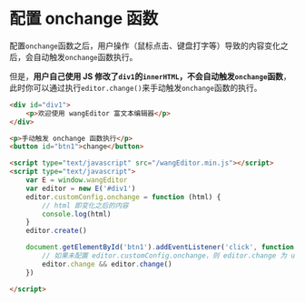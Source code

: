 # 配置 onchange 函数

配置`onchange`函数之后，用户操作（鼠标点击、键盘打字等）导致的内容变化之后，会自动触发`onchange`函数执行。

但是，**用户自己使用 JS 修改了`div1`的`innerHTML`，不会自动触发`onchange`函数**，此时你可以通过执行`editor.change()`来手动触发`onchange`函数的执行。

```html
<div id="div1">
    <p>欢迎使用 wangEditor 富文本编辑器</p>
</div>

<p>手动触发 onchange 函数执行</p>
<button id="btn1">change</button>

<script type="text/javascript" src="/wangEditor.min.js"></script>
<script type="text/javascript">
    var E = window.wangEditor
    var editor = new E('#div1')
    editor.customConfig.onchange = function (html) {
        // html 即变化之后的内容
        console.log(html)
    }
    editor.create()

    document.getElementById('btn1').addEventListener('click', function () {
        // 如果未配置 editor.customConfig.onchange，则 editor.change 为 undefined
        editor.change && editor.change()
    })

</script>
```

